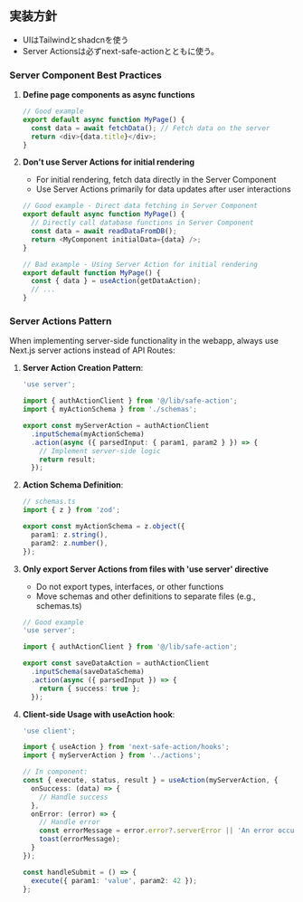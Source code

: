 ## 実装方針
* UIはTailwindとshadcnを使う
* Server Actionsは必ずnext-safe-actionとともに使う。

### Server Component Best Practices

1. **Define page components as async functions**
   ```typescript
   // Good example
   export default async function MyPage() {
     const data = await fetchData(); // Fetch data on the server
     return <div>{data.title}</div>;
   }
   ```

2. **Don't use Server Actions for initial rendering**
   - For initial rendering, fetch data directly in the Server Component
   - Use Server Actions primarily for data updates after user interactions

   ```typescript
   // Good example - Direct data fetching in Server Component
   export default async function MyPage() {
     // Directly call database functions in Server Component
     const data = await readDataFromDB();
     return <MyComponent initialData={data} />;
   }
   
   // Bad example - Using Server Action for initial rendering
   export default function MyPage() {
     const { data } = useAction(getDataAction);
     // ...
   }
   ```

### Server Actions Pattern

When implementing server-side functionality in the webapp, always use Next.js server actions instead of API Routes:

1. **Server Action Creation Pattern**:
   ```typescript
   'use server';
   
   import { authActionClient } from '@/lib/safe-action';
   import { myActionSchema } from './schemas';
   
   export const myServerAction = authActionClient
     .inputSchema(myActionSchema)
     .action(async ({ parsedInput: { param1, param2 } }) => {
       // Implement server-side logic
       return result;
     });
   ```

2. **Action Schema Definition**:
   ```typescript
   // schemas.ts
   import { z } from 'zod';
   
   export const myActionSchema = z.object({
     param1: z.string(),
     param2: z.number(),
   });
   ```

3. **Only export Server Actions from files with 'use server' directive**
   - Do not export types, interfaces, or other functions
   - Move schemas and other definitions to separate files (e.g., schemas.ts)

   ```typescript
   // Good example
   'use server';
   
   import { authActionClient } from '@/lib/safe-action';
   
   export const saveDataAction = authActionClient
     .inputSchema(saveDataSchema)
     .action(async ({ parsedInput }) => {
       return { success: true };
     });
   ```

5. **Client-side Usage with useAction hook**:
   ```typescript
   'use client';
   
   import { useAction } from 'next-safe-action/hooks';
   import { myServerAction } from '../actions';
   
   // In component:
   const { execute, status, result } = useAction(myServerAction, {
     onSuccess: (data) => {
       // Handle success
     },
     onError: (error) => {
       // Handle error
       const errorMessage = error.error?.serverError || 'An error occurred';
       toast(errorMessage);
     }
   });
   
   const handleSubmit = () => {
     execute({ param1: 'value', param2: 42 });
   };
   ```
